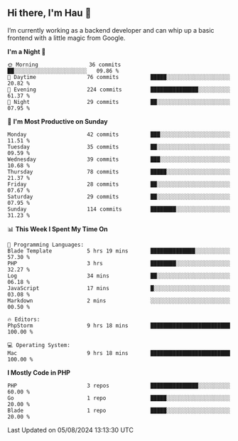 ## Hi there, I'm Hau 👋
I’m currently working as a backend developer and can whip up a basic frontend with a little magic from Google. 

<!--START_SECTION:waka-->
**I'm a Night 🦉** 

```text
🌞 Morning                36 commits          ██░░░░░░░░░░░░░░░░░░░░░░░   09.86 % 
🌆 Daytime                76 commits          █████░░░░░░░░░░░░░░░░░░░░   20.82 % 
🌃 Evening                224 commits         ███████████████░░░░░░░░░░   61.37 % 
🌙 Night                  29 commits          ██░░░░░░░░░░░░░░░░░░░░░░░   07.95 % 
```
📅 **I'm Most Productive on Sunday** 

```text
Monday                   42 commits          ███░░░░░░░░░░░░░░░░░░░░░░   11.51 % 
Tuesday                  35 commits          ██░░░░░░░░░░░░░░░░░░░░░░░   09.59 % 
Wednesday                39 commits          ███░░░░░░░░░░░░░░░░░░░░░░   10.68 % 
Thursday                 78 commits          █████░░░░░░░░░░░░░░░░░░░░   21.37 % 
Friday                   28 commits          ██░░░░░░░░░░░░░░░░░░░░░░░   07.67 % 
Saturday                 29 commits          ██░░░░░░░░░░░░░░░░░░░░░░░   07.95 % 
Sunday                   114 commits         ████████░░░░░░░░░░░░░░░░░   31.23 % 
```


📊 **This Week I Spent My Time On** 

```text
💬 Programming Languages: 
Blade Template           5 hrs 19 mins       ██████████████░░░░░░░░░░░   57.30 % 
PHP                      3 hrs               ████████░░░░░░░░░░░░░░░░░   32.27 % 
Log                      34 mins             ██░░░░░░░░░░░░░░░░░░░░░░░   06.18 % 
JavaScript               17 mins             █░░░░░░░░░░░░░░░░░░░░░░░░   03.08 % 
Markdown                 2 mins              ░░░░░░░░░░░░░░░░░░░░░░░░░   00.50 % 

🔥 Editors: 
PhpStorm                 9 hrs 18 mins       █████████████████████████   100.00 % 

💻 Operating System: 
Mac                      9 hrs 18 mins       █████████████████████████   100.00 % 
```

**I Mostly Code in PHP** 

```text
PHP                      3 repos             ███████████████░░░░░░░░░░   60.00 % 
Go                       1 repo              █████░░░░░░░░░░░░░░░░░░░░   20.00 % 
Blade                    1 repo              █████░░░░░░░░░░░░░░░░░░░░   20.00 % 
```




 Last Updated on 05/08/2024 13:13:30 UTC
<!--END_SECTION:waka-->
